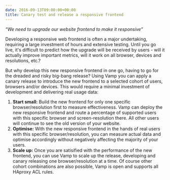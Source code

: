 ```yaml
---
date: 2016-09-13T09:00:00+00:00
title: Canary test and release a responsive frontend
---
```


_“We need to upgrade our website frontend to make it responsive”_
  
Developing a responsive web frontend is often a major undertaking, requiring a large investment of hours and extensive testing. Until you go live, it's difficult to predict how the upgrade will be received by users - will it actually improve important metrics, will it work on all browser, devices and resolutions, etc.?   

But why develop this new responsive frontend in one go, having to go for the dreaded and risky big-bang release? Using Vamp you can apply a canary release to introduce the new frontend to a selected cohort of users, browsers and/or devices. This would require a minimal investment of development and delivering real usage data:

1. __Start small:__ Build the new frontend for only one specific browser/resolution first to measure effectiveness. Vamp can deploy the new responsive frontend and route a percentage of supported users with this specific browser and screen-resolution there. All other users will continue to see the old version of your website.
2. __Optimise:__ With the new responsive frontend in the hands of real users with this specific browser/resolution, you can measure actual data and optimise accordingly without negatively affecting the majority of your users.
3. __Scale up:__ Once you are satisified with the performance of the new frontend, you can use Vamp to scale up the release, developing and canary releasing one browser/resolution at a time. Of course other cohort combinations are also possible, Vamp is open and supports all HAproxy ACL rules.
